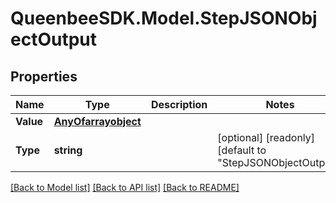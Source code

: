 
# QueenbeeSDK.Model.StepJSONObjectOutput

## Properties

Name | Type | Description | Notes
------------ | ------------- | ------------- | -------------
**Value** | [**AnyOfarrayobject**](AnyOfarrayobject.md) |  | 
**Type** | **string** |  | [optional] [readonly] [default to "StepJSONObjectOutput"]

[[Back to Model list]](../README.md#documentation-for-models)
[[Back to API list]](../README.md#documentation-for-api-endpoints)
[[Back to README]](../README.md)

